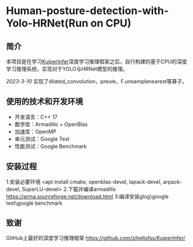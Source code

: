 # Human-posture-detection-with-Yolo-HRNet(Run on CPU)
## 简介
本项目是在学习[KuiperInfer](https://github.com/zjhellofss)深度学习推理框架之后，自行构建的基于CPU的深度学习推理系统，实现对于YOLO与HRNet模型的推理。

*2023-3-10* 实现了dilated_convolution，preule，F.unsamplenearest等算子。

## 使用的技术和开发环境
* 开发语言：C++ 17
* 数学库：Armadillo + OpenBlas
* 加速库：OpenMP
* 单元测试：Google Test
* 性能测试：Google Benchmark

## 安装过程
1.安装必要环境
 <apt install cmake, openblas-devel, lapack-devel, arpack-devel, SuperLU-devel>
2.下载并编译armadillo https://arma.sourceforge.net/download.html
3.编译安装glog\google test\google benchmark

## 致谢

GitHub上最好的深度学习推理框架 https://github.com/zjhellofss/KuiperInfer/
